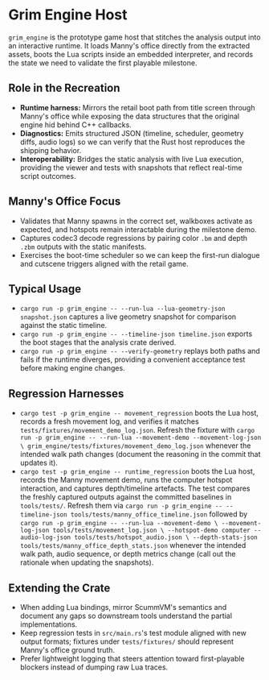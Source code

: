 # Grim Engine Host

`grim_engine` is the prototype game host that stitches the analysis output into
an interactive runtime. It loads Manny's office directly from the extracted
assets, boots the Lua scripts inside an embedded interpreter, and records the
state we need to validate the first playable milestone.

## Role in the Recreation
- **Runtime harness:** Mirrors the retail boot path from title screen through
  Manny's office while exposing the data structures that the original engine
  hid behind C++ callbacks.
- **Diagnostics:** Emits structured JSON (timeline, scheduler, geometry diffs,
  audio logs) so we can verify that the Rust host reproduces the shipping
  behavior.
- **Interoperability:** Bridges the static analysis with live Lua execution,
  providing the viewer and tests with snapshots that reflect real-time script
  outcomes.

## Manny's Office Focus
- Validates that Manny spawns in the correct set, walkboxes activate as
  expected, and hotspots remain interactable during the milestone demo.
- Captures codec3 decode regressions by pairing color `.bm` and depth `.zbm`
  outputs with the static manifests.
- Exercises the boot-time scheduler so we can keep the first-run dialogue and
  cutscene triggers aligned with the retail game.

## Typical Usage
- `cargo run -p grim_engine -- --run-lua --lua-geometry-json snapshot.json`
  captures a live geometry snapshot for comparison against the static timeline.
- `cargo run -p grim_engine -- --timeline-json timeline.json` exports the boot
  stages that the analysis crate derived.
- `cargo run -p grim_engine -- --verify-geometry` replays both paths and fails
  if the runtime diverges, providing a convenient acceptance test before making
  engine changes.

## Regression Harnesses
- `cargo test -p grim_engine -- movement_regression` boots the Lua host,
  records a fresh movement log, and verifies it matches
  `tests/fixtures/movement_demo_log.json`. Refresh the fixture with
  `cargo run -p grim_engine -- --run-lua --movement-demo --movement-log-json \
  grim_engine/tests/fixtures/movement_demo_log.json` whenever the intended walk
  path changes (document the reasoning in the commit that updates it).
- `cargo test -p grim_engine -- runtime_regression` boots the Lua host, records
  the Manny movement demo, runs the computer hotspot interaction, and captures
  depth/timeline artefacts. The test compares the freshly captured outputs
  against the committed baselines in `tools/tests/`. Refresh them via
  `cargo run -p grim_engine -- --timeline-json tools/tests/manny_office_timeline.json`
  followed by
  `cargo run -p grim_engine -- --run-lua --movement-demo \
  --movement-log-json tools/tests/movement_log.json \
  --hotspot-demo computer --audio-log-json tools/tests/hotspot_audio.json \
  --depth-stats-json tools/tests/manny_office_depth_stats.json` whenever the
  intended walk path, audio sequence, or depth metrics change (call out the
  rationale when updating the snapshots).

## Extending the Crate
- When adding Lua bindings, mirror ScummVM's semantics and document any gaps so
  downstream tools understand the partial implementations.
- Keep regression tests in `src/main.rs`'s test module aligned with new output
  formats; fixtures under `tests/fixtures/` should represent Manny's office
  ground truth.
- Prefer lightweight logging that steers attention toward first-playable
  blockers instead of dumping raw Lua traces.
